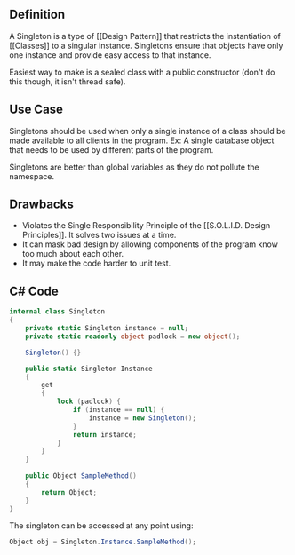 
## Definition
A Singleton is a type of [[Design Pattern]] that restricts the instantiation of [[Classes]] to a singular instance.
Singletons ensure that objects have only one instance and provide easy access to that instance.

Easiest way to make is a sealed class with a public constructor (don't do this though, it isn't thread safe).

## Use Case
Singletons should be used when only a single instance of a class should be made available to all clients in the program. Ex: A single database object that needs to be used by different parts of the program.

Singletons are better than global variables as they do not pollute the namespace.

## Drawbacks
- Violates the Single Responsibility Principle of the [[S.O.L.I.D. Design Principles]]. It solves two issues at a time.
- It can mask bad design by allowing components of the program know too much about each other.
- It may make the code harder to unit test.
## C# Code
```C#
internal class Singleton
{
    private static Singleton instance = null;
    private static readonly object padlock = new object();

    Singleton() {}

    public static Singleton Instance
    {
        get
        {
            lock (padlock) {
                if (instance == null) {
                    instance = new Singleton();
                }
                return instance;
            }
        }
    }
    
    public Object SampleMethod() 
    {
	    return Object;
    }
}
```

The singleton can be accessed at any point using:

```C#
Object obj = Singleton.Instance.SampleMethod();
```